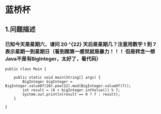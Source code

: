# 蓝桥杯

## 1.问题描述

### 已知今天是星期六，请问 20 ^{22} 天后是星期几？注意用数字 1 到 7 表示星期一到星期日（看到题第一感觉就是暴力！！！ 但是转念一想Java不是有BigInteger，太好了，看代码）

```
public class Main {

	public static void main(String[] args) {
		BigInteger bigInteger = BigInteger.valueOf(20).pow(22).mod(BigInteger.valueOf(7));
		int result = (6 + bigInteger.intValue()) % 7;
		System.out.println(result == 0 ? 7 : result);
	}

}
```




